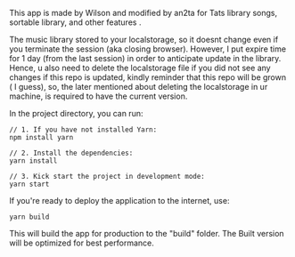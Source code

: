 This app is made by Wilson and modified by an2ta for Tats library songs, sortable library, and other features . 

The music library stored to your localstorage, so it doesnt change even if you terminate the session (aka closing browser). However, I put expire time for 1 day (from the last session) in order to anticipate update in the library. Hence, u also need to delete the localstorage file if you did not see any changes if this repo is updated, kindly reminder that this repo will be grown ( I guess), so, the later mentioned about deleting the localstorage in ur machine, is required to have the current version.



In the project directory, you can run:

```
// 1. If you have not installed Yarn:
npm install yarn

// 2. Install the dependencies:
yarn install

// 3. Kick start the project in development mode:
yarn start
```

If you're ready to deploy the application to the internet, use:

```
yarn build
```

This will build the app for production to the "build" folder. The Built version will be optimized for best performance.
